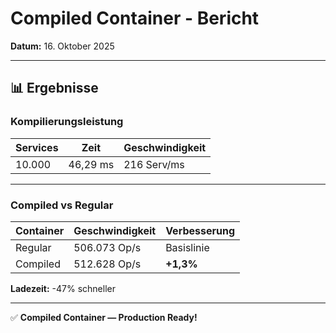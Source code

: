 # Compiled Container - Bericht

**Datum:** 16. Oktober 2025

---

## 📊 Ergebnisse

### Kompilierungsleistung

| Services | Zeit | Geschwindigkeit |
|----------|------|-----------------|
| 10.000 | 46,29 ms | 216 Serv/ms |

---

### Compiled vs Regular

| Container | Geschwindigkeit | Verbesserung |
|-----------|-----------------|--------------|
| Regular | 506.073 Op/s | Basislinie |
| Compiled | 512.628 Op/s | **+1,3%** |

**Ladezeit:** -47% schneller

---

✅ **Compiled Container — Production Ready!**
